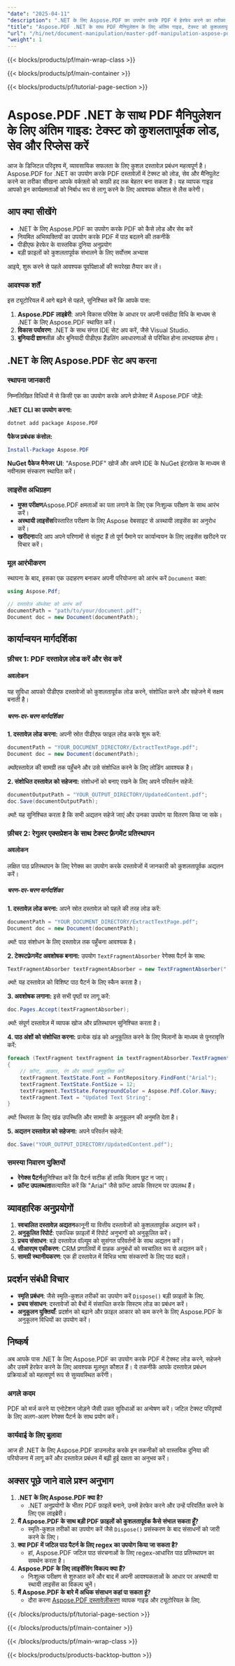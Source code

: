 ```yaml
---
"date": "2025-04-11"
"description": ".NET के लिए Aspose.PDF का उपयोग करके PDF में हेरफेर करने का तरीका जानें। यह गाइड PDF में टेक्स्ट लोड करने, सहेजने और बदलने के बारे में बताती है, जो दक्षता चाहने वाले डेवलपर्स के लिए आदर्श है।"
"title": "Aspose.PDF .NET के साथ PDF मैनिपुलेशन के लिए अंतिम गाइड, टेक्स्ट को कुशलतापूर्वक लोड, सेव और रिप्लेस करें"
"url": "/hi/net/document-manipulation/master-pdf-manipulation-aspose-pdf-net/"
"weight": 1
---
```


{{< blocks/products/pf/main-wrap-class >}}

{{< blocks/products/pf/main-container >}}

{{< blocks/products/pf/tutorial-page-section >}}


# Aspose.PDF .NET के साथ PDF मैनिपुलेशन के लिए अंतिम गाइड: टेक्स्ट को कुशलतापूर्वक लोड, सेव और रिप्लेस करें

आज के डिजिटल परिदृश्य में, व्यावसायिक सफलता के लिए कुशल दस्तावेज़ प्रबंधन महत्वपूर्ण है। Aspose.PDF for .NET का उपयोग करके PDF दस्तावेज़ों में टेक्स्ट को लोड, सेव और मैनिपुलेट करने का तरीका सीखना आपके वर्कफ़्लो को काफ़ी हद तक बेहतर बना सकता है। यह व्यापक गाइड आपको इन कार्यक्षमताओं को निर्बाध रूप से लागू करने के लिए आवश्यक कौशल से लैस करेगी।

## आप क्या सीखेंगे
- .NET के लिए Aspose.PDF का उपयोग करके PDF को कैसे लोड और सेव करें
- नियमित अभिव्यक्तियों का उपयोग करके PDF में पाठ बदलने की तकनीकें
- पीडीएफ हेरफेर के वास्तविक दुनिया अनुप्रयोग
- बड़ी फ़ाइलों को कुशलतापूर्वक संभालने के लिए सर्वोत्तम अभ्यास

आइये, शुरू करने से पहले आवश्यक पूर्वापेक्षाओं की रूपरेखा तैयार कर लें।

### आवश्यक शर्तें
इस ट्यूटोरियल में आगे बढ़ने से पहले, सुनिश्चित करें कि आपके पास:
1. **Aspose.PDF लाइब्रेरी**: अपने विकास परिवेश के आधार पर अपनी पसंदीदा विधि के माध्यम से .NET के लिए Aspose.PDF स्थापित करें।
2. **विकास पर्यावरण**: .NET के साथ संगत IDE सेट अप करें, जैसे Visual Studio.
3. **बुनियादी ज्ञान**सी# और बुनियादी पीडीएफ हैंडलिंग अवधारणाओं से परिचित होना लाभदायक होगा।

## .NET के लिए Aspose.PDF सेट अप करना
### स्थापना जानकारी
निम्नलिखित विधियों में से किसी एक का उपयोग करके अपने प्रोजेक्ट में Aspose.PDF जोड़ें:

**.NET CLI का उपयोग करना:**
```bash
dotnet add package Aspose.PDF
```

**पैकेज प्रबंधक कंसोल:**
```powershell
Install-Package Aspose.PDF
```

**NuGet पैकेज मैनेजर UI**: 
"Aspose.PDF" खोजें और अपने IDE के NuGet इंटरफ़ेस के माध्यम से नवीनतम संस्करण स्थापित करें।

### लाइसेंस अधिग्रहण
- **मुफ्त परीक्षण**Aspose.PDF क्षमताओं का पता लगाने के लिए एक निःशुल्क परीक्षण के साथ आरंभ करें।
- **अस्थायी लाइसेंस**विस्तारित परीक्षण के लिए Aspose वेबसाइट से अस्थायी लाइसेंस का अनुरोध करें।
- **खरीदना**यदि आप अपने परिणामों से संतुष्ट हैं तो पूर्ण पैमाने पर कार्यान्वयन के लिए लाइसेंस खरीदने पर विचार करें।

### मूल आरंभीकरण
स्थापना के बाद, इसका एक उदाहरण बनाकर अपनी परियोजना को आरंभ करें `Document` कक्षा:

```csharp
using Aspose.Pdf;

// दस्तावेज़ ऑब्जेक्ट को आरंभ करें
documentPath = "path/to/your/document.pdf";
Document doc = new Document(documentPath);
```

## कार्यान्वयन मार्गदर्शिका
### फ़ीचर 1: PDF दस्तावेज़ लोड करें और सेव करें
#### अवलोकन
यह सुविधा आपको पीडीएफ दस्तावेजों को कुशलतापूर्वक लोड करने, संशोधित करने और सहेजने में सक्षम बनाती है।

##### चरण-दर-चरण मार्गदर्शिका
**1. दस्तावेज़ लोड करना:**
अपनी स्रोत पीडीएफ फाइल लोड करके शुरू करें:
```csharp
documentPath = "YOUR_DOCUMENT_DIRECTORY/ExtractTextPage.pdf";
Document doc = new Document(documentPath);
```
*क्यों*दस्तावेज़ की सामग्री तक पहुँचने और उसे संशोधित करने के लिए लोडिंग आवश्यक है।

**2. संशोधित दस्तावेज़ को सहेजना:**
संशोधनों को बनाए रखने के लिए अपने परिवर्तन सहेजें:
```csharp
documentOutputPath = "YOUR_OUTPUT_DIRECTORY/UpdatedContent.pdf";
doc.Save(documentOutputPath);
```
*क्यों*: यह सुनिश्चित करता है कि सभी अद्यतन सहेजे जाएं और उनका उपयोग या वितरण किया जा सके।

### फ़ीचर 2: रेगुलर एक्सप्रेशन के साथ टेक्स्ट फ़्रैगमेंट प्रतिस्थापन
#### अवलोकन
लक्षित पाठ प्रतिस्थापन के लिए रेगेक्स का उपयोग करके दस्तावेजों में जानकारी को कुशलतापूर्वक अद्यतन करें।

##### चरण-दर-चरण मार्गदर्शिका
**1. दस्तावेज़ लोड करना:**
अपने स्रोत दस्तावेज़ को पहले की तरह लोड करें:
```csharp
documentPath = "YOUR_DOCUMENT_DIRECTORY/ExtractTextPage.pdf";
Document doc = new Document(documentPath);
```
*क्यों*: पाठ संशोधन के लिए दस्तावेज़ तक पहुँचना आवश्यक है।

**2. टेक्स्टफ़्रेगमेंट अवशोषक बनाना:**
उपयोग `TextFragmentAbsorber` रेगेक्स पैटर्न के साथ:
```csharp
TextFragmentAbsorber textFragmentAbsorber = new TextFragmentAbsorber("[companyname]"); // अपने regex से बदलें
```
*क्यों*: यह दस्तावेज़ को विशिष्ट पाठ पैटर्न के लिए स्कैन करता है।

**3. अवशोषक लगाना:**
इसे सभी पृष्ठों पर लागू करें:
```csharp
doc.Pages.Accept(textFragmentAbsorber);
```
*क्यों*: संपूर्ण दस्तावेज़ में व्यापक खोज और प्रतिस्थापन सुनिश्चित करता है।

**4. पाठ अंशों को संशोधित करना:**
प्रत्येक खंड को अनुकूलित करने के लिए मिलानों के माध्यम से पुनरावृत्ति करें:
```csharp
foreach (TextFragment textFragment in textFragmentAbsorber.TextFragments)
{
    // फ़ॉन्ट, आकार, रंग और सामग्री अनुकूलित करें
    textFragment.TextState.Font = FontRepository.FindFont("Arial");
    textFragment.TextState.FontSize = 12;
    textFragment.TextState.ForegroundColor = Aspose.Pdf.Color.Navy;
    textFragment.Text = "Updated Text String";
}
```
*क्यों*: स्थिरता के लिए खंड उपस्थिति और सामग्री के अनुकूलन की अनुमति देता है।

**5. अद्यतन दस्तावेज़ को सहेजना:**
अपने परिवर्तन सहेजें:
```csharp
doc.Save("YOUR_OUTPUT_DIRECTORY/UpdatedContent.pdf");
```
### समस्या निवारण युक्तियों
- **रेगेक्स पैटर्न**सुनिश्चित करें कि पैटर्न सटीक हों ताकि मिलान छूट न जाए।
- **फ़ॉन्ट उपलब्धता**सत्यापित करें कि "Arial" जैसे फ़ॉन्ट आपके सिस्टम पर उपलब्ध हैं।

## व्यावहारिक अनुप्रयोगों
1. **स्वचालित दस्तावेज़ अद्यतन**कानूनी या वित्तीय दस्तावेजों को कुशलतापूर्वक अद्यतन करें।
2. **अनुकूलित रिपोर्ट**: एकाधिक फ़ाइलों में रिपोर्ट अनुभागों को अनुकूलित करें।
3. **प्रचय संसाधन**: बड़े दस्तावेज़ वॉल्यूम को सुसंगत परिवर्तनों के साथ अद्यतन करें।
4. **सीआरएम एकीकरण**: CRM प्रणालियों में ग्राहक अनुबंधों को स्वचालित रूप से अद्यतन करें।
5. **सामग्री स्थानीयकरण**: एक ही दस्तावेज़ में विभिन्न भाषा संस्करणों के लिए पाठ बदलें।

## प्रदर्शन संबंधी विचार
- **स्मृति प्रबंधन**: जैसे स्मृति-कुशल तरीकों का उपयोग करें `Dispose()` बड़ी फ़ाइलों के लिए.
- **प्रचय संसाधन**: दस्तावेजों को बैचों में संसाधित करके सिस्टम लोड का प्रबंधन करें।
- **अनुकूलन युक्तियाँ**: प्रदर्शन को बढ़ाने और फ़ाइल आकार को कम करने के लिए Aspose.PDF के अनुकूलन विधियों का उपयोग करें।

## निष्कर्ष
अब आपके पास .NET के लिए Aspose.PDF का उपयोग करके PDF में टेक्स्ट लोड करने, सहेजने और उसमें हेरफेर करने के लिए आवश्यक मूलभूत कौशल हैं। ये तकनीकें आपके दस्तावेज़ प्रबंधन प्रक्रियाओं को महत्वपूर्ण रूप से सुव्यवस्थित करेंगी।

### अगले कदम
PDF को मर्ज करने या एनोटेशन जोड़ने जैसी उन्नत सुविधाओं का अन्वेषण करें। जटिल टेक्स्ट परिदृश्यों के लिए अलग-अलग रेगेक्स पैटर्न के साथ प्रयोग करें।

### कार्यवाई के लिए बुलावा
आज ही .NET के लिए Aspose.PDF डाउनलोड करके इन तकनीकों को वास्तविक दुनिया की परियोजना में लागू करें और दस्तावेज़ प्रबंधन में बढ़ी हुई दक्षता का अनुभव करें।

## अक्सर पूछे जाने वाले प्रश्न अनुभाग
1. **.NET के लिए Aspose.PDF क्या है?**
   - .NET अनुप्रयोगों के भीतर PDF फ़ाइलें बनाने, उनमें हेरफेर करने और उन्हें परिवर्तित करने के लिए एक लाइब्रेरी।
2. **मैं Aspose.PDF के साथ बड़ी PDF फ़ाइलों को कुशलतापूर्वक कैसे संभाल सकता हूँ?**
   - स्मृति-कुशल तरीकों का उपयोग करें जैसे `Dispose()` प्रसंस्करण के बाद संसाधनों को जारी करने के लिए।
3. **क्या PDF में जटिल पाठ पैटर्न के लिए regex का उपयोग किया जा सकता है?**
   - हां, Aspose.PDF जटिल पाठ संरचनाओं के लिए regex-आधारित पाठ प्रतिस्थापन का समर्थन करता है।
4. **Aspose.PDF के लिए लाइसेंसिंग विकल्प क्या हैं?**
   - निःशुल्क परीक्षण से शुरुआत करें और बाद में अपनी आवश्यकताओं के आधार पर अस्थायी या स्थायी लाइसेंस का विकल्प चुनें।
5. **मैं Aspose.PDF के बारे में अधिक संसाधन कहां पा सकता हूं?**
   - दौरा करना [Aspose.PDF दस्तावेज़ीकरण](https://docs.aspose.com/pdf/net/) व्यापक गाइड और ट्यूटोरियल के लिए.

{{< /blocks/products/pf/tutorial-page-section >}}

{{< /blocks/products/pf/main-container >}}

{{< /blocks/products/pf/main-wrap-class >}}

{{< blocks/products/products-backtop-button >}}